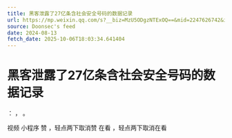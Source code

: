 ```yaml
---
title: 黑客泄露了27亿条含社会安全号码的数据记录
url: https://mp.weixin.qq.com/s?__biz=MzU5ODgzNTExOQ==&mid=2247626742&idx=2&sn=0ccbf2ab7e6504c5796d5c6c583db606
source: Doonsec's feed
date: 2024-08-13
fetch_date: 2025-10-06T18:03:34.641404
---
```


# 黑客泄露了27亿条含社会安全号码的数据记录

：
，
。

视频
小程序
赞
，轻点两下取消赞
在看
，轻点两下取消在看